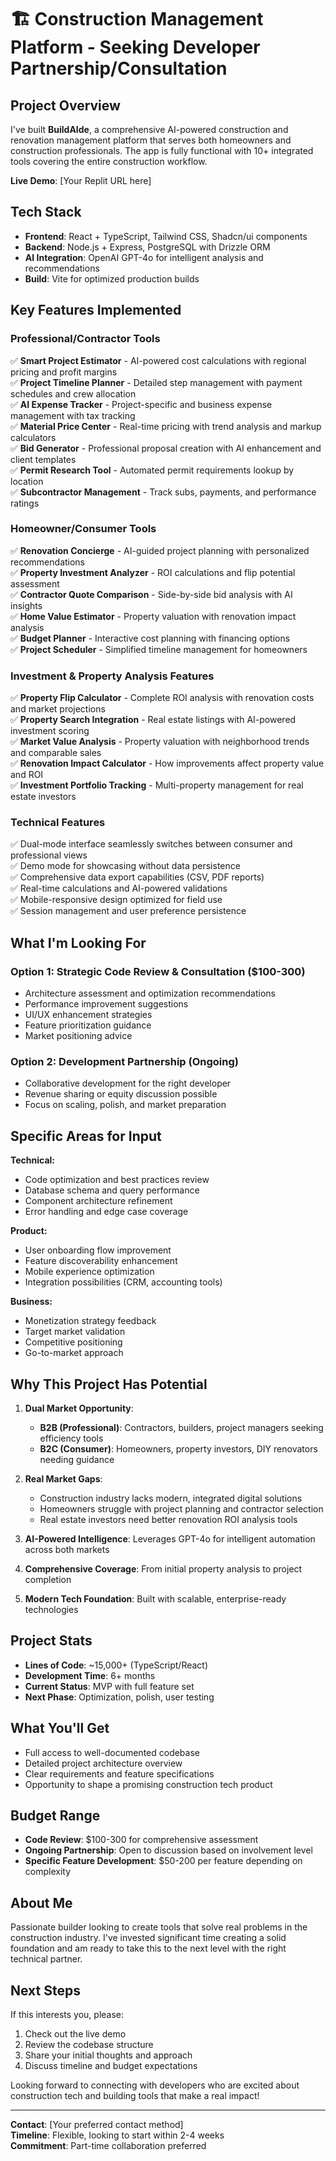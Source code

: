 # 🏗️ Construction Management Platform - Seeking Developer Partnership/Consultation

## Project Overview

I've built **BuildAIde**, a comprehensive AI-powered construction and renovation management platform that serves both homeowners and construction professionals. The app is fully functional with 10+ integrated tools covering the entire construction workflow.

**Live Demo**: [Your Replit URL here]

## Tech Stack
- **Frontend**: React + TypeScript, Tailwind CSS, Shadcn/ui components
- **Backend**: Node.js + Express, PostgreSQL with Drizzle ORM
- **AI Integration**: OpenAI GPT-4o for intelligent analysis and recommendations
- **Build**: Vite for optimized production builds

## Key Features Implemented

### Professional/Contractor Tools
✅ **Smart Project Estimator** - AI-powered cost calculations with regional pricing and profit margins  
✅ **Project Timeline Planner** - Detailed step management with payment schedules and crew allocation  
✅ **AI Expense Tracker** - Project-specific and business expense management with tax tracking  
✅ **Material Price Center** - Real-time pricing with trend analysis and markup calculators  
✅ **Bid Generator** - Professional proposal creation with AI enhancement and client templates  
✅ **Permit Research Tool** - Automated permit requirements lookup by location  
✅ **Subcontractor Management** - Track subs, payments, and performance ratings  

### Homeowner/Consumer Tools
✅ **Renovation Concierge** - AI-guided project planning with personalized recommendations  
✅ **Property Investment Analyzer** - ROI calculations and flip potential assessment  
✅ **Contractor Quote Comparison** - Side-by-side bid analysis with AI insights  
✅ **Home Value Estimator** - Property valuation with renovation impact analysis  
✅ **Budget Planner** - Interactive cost planning with financing options  
✅ **Project Scheduler** - Simplified timeline management for homeowners  

### Investment & Property Analysis Features
✅ **Property Flip Calculator** - Complete ROI analysis with renovation costs and market projections  
✅ **Property Search Integration** - Real estate listings with AI-powered investment scoring  
✅ **Market Value Analysis** - Property valuation with neighborhood trends and comparable sales  
✅ **Renovation Impact Calculator** - How improvements affect property value and ROI  
✅ **Investment Portfolio Tracking** - Multi-property management for real estate investors  

### Technical Features
✅ Dual-mode interface seamlessly switches between consumer and professional views  
✅ Demo mode for showcasing without data persistence  
✅ Comprehensive data export capabilities (CSV, PDF reports)  
✅ Real-time calculations and AI-powered validations  
✅ Mobile-responsive design optimized for field use  
✅ Session management and user preference persistence  

## What I'm Looking For

### Option 1: Strategic Code Review & Consultation ($100-300)
- Architecture assessment and optimization recommendations
- Performance improvement suggestions
- UI/UX enhancement strategies
- Feature prioritization guidance
- Market positioning advice

### Option 2: Development Partnership (Ongoing)
- Collaborative development for the right developer
- Revenue sharing or equity discussion possible
- Focus on scaling, polish, and market preparation

## Specific Areas for Input

**Technical:**
- Code optimization and best practices review
- Database schema and query performance
- Component architecture refinement
- Error handling and edge case coverage

**Product:**
- User onboarding flow improvement
- Feature discoverability enhancement
- Mobile experience optimization
- Integration possibilities (CRM, accounting tools)

**Business:**
- Monetization strategy feedback
- Target market validation
- Competitive positioning
- Go-to-market approach

## Why This Project Has Potential

1. **Dual Market Opportunity**: 
   - **B2B (Professional)**: Contractors, builders, project managers seeking efficiency tools
   - **B2C (Consumer)**: Homeowners, property investors, DIY renovators needing guidance

2. **Real Market Gaps**: 
   - Construction industry lacks modern, integrated digital solutions
   - Homeowners struggle with project planning and contractor selection
   - Real estate investors need better renovation ROI analysis tools

3. **AI-Powered Intelligence**: Leverages GPT-4o for intelligent automation across both markets
4. **Comprehensive Coverage**: From initial property analysis to project completion
5. **Modern Tech Foundation**: Built with scalable, enterprise-ready technologies

## Project Stats
- **Lines of Code**: ~15,000+ (TypeScript/React)
- **Development Time**: 6+ months
- **Current Status**: MVP with full feature set
- **Next Phase**: Optimization, polish, user testing

## What You'll Get
- Full access to well-documented codebase
- Detailed project architecture overview
- Clear requirements and feature specifications
- Opportunity to shape a promising construction tech product

## Budget Range
- **Code Review**: $100-300 for comprehensive assessment
- **Ongoing Partnership**: Open to discussion based on involvement level
- **Specific Feature Development**: $50-200 per feature depending on complexity

## About Me
Passionate builder looking to create tools that solve real problems in the construction industry. I've invested significant time creating a solid foundation and am ready to take this to the next level with the right technical partner.

## Next Steps
If this interests you, please:
1. Check out the live demo
2. Review the codebase structure
3. Share your initial thoughts and approach
4. Discuss timeline and budget expectations

Looking forward to connecting with developers who are excited about construction tech and building tools that make a real impact!

---
**Contact**: [Your preferred contact method]  
**Timeline**: Flexible, looking to start within 2-4 weeks  
**Commitment**: Part-time collaboration preferred